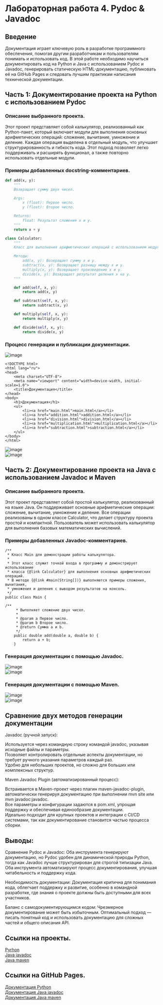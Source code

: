 # Лабораторная работа 4. Pydoc & Javadoc

## Введение
Документация играет ключевую роль в разработке программного обеспечения, помогая другим разработчикам и пользователям понимать и использовать код. В этой работе необходимо научиться документировать код на Python и Java с использованием Pydoc и Javadoc, генерировать статическую HTML-документацию, публиковать её на GitHub Pages и следовать лучшим практикам написания технической документации.

## Часть 1: Документирование проекта на Python с использованием Pydoc

### Описание выбранного проекта.
Этот проект представляет собой калькулятор, реализованный как Python-пакет, который включает модули для выполнения основных арифметических операций: сложение, вычитание, умножение и деление. Каждая операция выделена в отдельный модуль, что улучшает структурированность и гибкость кода. Этот подход позволяет легко поддерживать и расширять функционал, а также повторно использовать отдельные модули.

### Примеры добавленных docstring-комментариев.

```python
def add(x, y):
    """
    Возвращает сумму двух чисел.

    Args:
        x (float): Первое число.
        y (float): Второе число.

    Returns:
        float: Результат сложения x и y.
    """
    return x + y
```
```python
class Calculator:
    """
    Класс для выполнения арифметических операций с использованием модулей пакета.

    Методы:
        add(x, y): Возвращает сумму x и y.
        subtract(x, y): Возвращает разницу между x и y.
        multiply(x, y): Возвращает произведение x и y.
        divide(x, y): Возвращает результат деления x на y.
    """

    def add(self, x, y):
        return add(x, y)

    def subtract(self, x, y):
        return subtract(x, y)

    def multiply(self, x, y):
        return multiply(x, y)

    def divide(self, x, y):
        return divide(x, y)
```

### Процесс генерации и публикации документации.
![image](https://github.com/user-attachments/assets/f39e7f83-7f88-455b-8bbf-6f929d0074f8)  



```
<!DOCTYPE html>
<html lang="ru">
<head>
    <meta charset="UTF-8">
    <meta name="viewport" content="width=device-width, initial-scale=1.0">
    <title>Документация</title>
</head>
<body>
    <h1>Документация</h1>
    <ul>
        <li><a href="main.html">main.html</a></li>
        <li><a href="addition.html">addition.html</a></li>
        <li><a href="division.html">division.html</a></li>
        <li><a href="multiplication.html">multiplication.html</a></li>
        <li><a href="subtraction.html">subtraction.html</a></li>
    </ul>
</body>
</html>

```

![image](https://github.com/user-attachments/assets/6441c6cc-5673-44bb-bdf3-2d431ac43573)  
![image](https://github.com/user-attachments/assets/2221da9f-b917-432d-a6fd-9c7d3182432f)  




## Часть 2: Документирование проекта на Java с использованием Javadoc и Maven

### Описание выбранного проекта.
Этот проект представляет собой простой калькулятор, реализованный на языке Java. Он поддерживает основные арифметические операции: сложение, вычитание, умножение и деление. Все операции реализованы в одном классе Calculator, что делает структуру проекта простой и компактной. Пользователь может использовать калькулятор для выполнения базовых математических вычислений.

### Примеры добавленных Javadoc-комментариев.

```
/**
 * Класс Main для демонстрации работы калькулятора.
 * 
 * Этот класс служит точкой входа в программу и демонстрирует использование
 * класса {@link Calculator} для выполнения основных арифметических операций.
 * В методе {@link #main(String[])} выполняются примеры сложения, вычитания, 
 * умножения и деления с выводом результатов на консоль.
 */
public class Main {
```
```
/**
     * Выполняет сложение двух чисел.
     *
     * @param a Первое число.
     * @param b Второе число.
     * @return Сумма a и b.
     */
    public double add(double a, double b) {
        return a + b;
    }
```

### Генерация документации с помощью Javadoc.

![image](https://github.com/user-attachments/assets/867042bf-f000-4866-b34f-02e26cb0bb56)  
![image](https://github.com/user-attachments/assets/7423284a-353b-44ee-8736-bc8223a57b91)  



### Генерация документации с помощью Maven.  

![image](https://github.com/user-attachments/assets/67f035ed-28dd-4837-a97a-85df035e7344)  
![image](https://github.com/user-attachments/assets/56bc0963-7e73-4545-ba18-cf9b76858bb1)  
 

## Сравнение двух методов генерации документации

Javadoc (ручной запуск):  

Используется через командную строку командой javadoc, указывая исходные файлы и параметры.  
Позволяет контролировать отдельные аспекты документации, но требует ручного указания параметров каждый раз.  
Удобно для небольших проектов, но сложно для больших или комплексных структур.  

Maven Javadoc Plugin (автоматизированный процесс):  

Встраивается в Maven-проект через плагин maven-javadoc-plugin, автоматически генерируя документацию при выполнении mvn site или mvn javadoc:javadoc.  
Все параметры и конфигурации задаются в pom.xml, упрощая поддержку и обеспечивая единообразие документации.  
Идеально подходит для крупных проектов и интеграции с CI/CD системами, так как документирование становится частью процесса сборки.  

## Выводы:

Сравнение Pydoc и Javadoc: Оба инструмента генерируют документацию, но Pydoc удобен для динамической природы Python, тогда как Javadoc лучше структурирован для строгой типизации Java. Оба инструмента автоматизируют процесс документирования, улучшая читабельность и поддержку кода.  

Необходимость документации: Документация критична для понимания кода, облегчает поддержку и развитие, особенно в командной разработке, где знания о проекте должны быть доступными для всех участников.  

Баланс с самодокументирующимся кодом: Чрезмерное документирование может быть избыточным. Оптимальный подход — писать понятный код и использовать документацию для сложных частей и общего описания API.  



## Ссылки на проекты.

[Pyrhon](https://github.com/danyakr/calcproject)  
[Java javadoc](https://github.com/danyakr/javadocproject)  
[Java maven](https://github.com/danyakr/javamavenproject)  

## Ссылки на GitHub Pages.

[Документация Python](https://danyakr.github.io/calcproject/)  
[Документация Java javadoc](https://danyakr.github.io/javadocproject/)  
[Документация Java maven](https://danyakr.github.io/javamavenproject/)  

